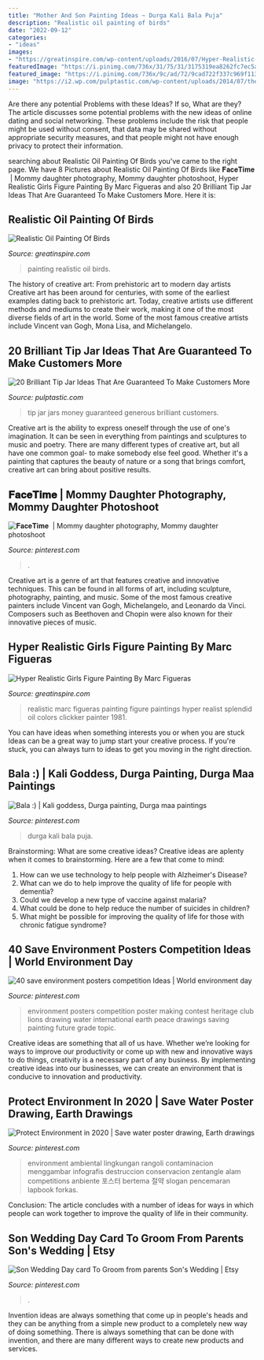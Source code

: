 ```yaml
---
title: "Mother And Son Painting Ideas ~ Durga Kali Bala Puja"
description: "Realistic oil painting of birds"
date: "2022-09-12"
categories:
- "ideas"
images:
- "https://greatinspire.com/wp-content/uploads/2016/07/Hyper-Realistic-Girls-Figure-Painting-By-Marc-Figueras-15.jpg"
featuredImage: "https://i.pinimg.com/736x/31/75/31/3175319ea8262fc7ec5a67ebc896565e.jpg"
featured_image: "https://i.pinimg.com/736x/9c/ad/72/9cad722f337c969f1139832efa8d8c21.jpg"
image: "https://i2.wp.com/pulptastic.com/wp-content/uploads/2014/07/these-tip-jars-will-definitely-get-money-21.jpg?resize=550%2C733"
---
```



Are there any potential Problems with these Ideas? If so, What are they?
The article discusses some potential problems with the new ideas of online dating and social networking. These problems include the risk that people might be used without consent, that data may be shared without appropriate security measures, and that people might not have enough privacy to protect their information.

	

		
searching about Realistic Oil Painting Of Birds you've came to the right page. We have 8 Pictures about Realistic Oil Painting Of Birds like 𝐅𝐚𝐜𝐞𝐓𝐢𝐦𝐞 ️ | Mommy daughter photography, Mommy daughter photoshoot, Hyper Realistic Girls Figure Painting By Marc Figueras and also 20 Brilliant Tip Jar Ideas That Are Guaranteed To Make Customers More. Here it is:
		
    
## Realistic Oil Painting Of Birds

<img loading=lazy src="https://greatinspire.com/wp-content/uploads/2016/07/Realistic-Oil-Painting-of-Birds-19.jpg" onerror="this.onerror=null;this.src='https://tse4.mm.bing.net/th?id=OIP.45ZPTIWzKiN1SfIfvEdSVgHaM-&amp;pid=15.1';" alt="Realistic Oil Painting Of Birds">

_Source: greatinspire.com_

>painting realistic oil birds. 

	

The history of creative art: From prehistoric art to modern day artists
Creative art has been around for centuries, with some of the earliest examples dating back to prehistoric art. Today, creative artists use different methods and mediums to create their work, making it one of the most diverse fields of art in the world. Some of the most famous creative artists include Vincent van Gogh, Mona Lisa, and Michelangelo.

    
## 20 Brilliant Tip Jar Ideas That Are Guaranteed To Make Customers More

<img loading=lazy src="https://i2.wp.com/pulptastic.com/wp-content/uploads/2014/07/these-tip-jars-will-definitely-get-money-21.jpg?resize=550%2C733" onerror="this.onerror=null;this.src='https://tse2.mm.bing.net/th?id=OIP.I7v0MfTiuPYWa6Odf9895AHaJ3&amp;pid=15.1';" alt="20 Brilliant Tip Jar Ideas That Are Guaranteed To Make Customers More">

_Source: pulptastic.com_

>tip jar jars money guaranteed generous brilliant customers. 

	

Creative art is the ability to express oneself through the use of one's imagination. It can be seen in everything from paintings and sculptures to music and poetry. There are many different types of creative art, but all have one common goal- to make somebody else feel good. Whether it's a painting that captures the beauty of nature or a song that brings comfort, creative art can bring about positive results.

    
## 𝐅𝐚𝐜𝐞𝐓𝐢𝐦𝐞 ️ | Mommy Daughter Photography, Mommy Daughter Photoshoot

<img loading=lazy src="https://i.pinimg.com/736x/31/75/31/3175319ea8262fc7ec5a67ebc896565e.jpg" onerror="this.onerror=null;this.src='https://tse3.mm.bing.net/th?id=OIP.Q5lNAkZLJu_6nvueSDwGZAHaKK&amp;pid=15.1';" alt="𝐅𝐚𝐜𝐞𝐓𝐢𝐦𝐞 ️ | Mommy daughter photography, Mommy daughter photoshoot">

_Source: pinterest.com_

>. 

	

Creative art is a genre of art that features creative and innovative techniques. This can be found in all forms of art, including sculpture, photography, painting, and music. Some of the most famous creative painters include Vincent van Gogh, Michelangelo, and Leonardo da Vinci. Composers such as Beethoven and Chopin were also known for their innovative pieces of music.

    
## Hyper Realistic Girls Figure Painting By Marc Figueras

<img loading=lazy src="https://greatinspire.com/wp-content/uploads/2016/07/Hyper-Realistic-Girls-Figure-Painting-By-Marc-Figueras-15.jpg" onerror="this.onerror=null;this.src='https://tse1.mm.bing.net/th?id=OIP.H1wwGAbYfGXJmXXAsBjKEQHaLd&amp;pid=15.1';" alt="Hyper Realistic Girls Figure Painting By Marc Figueras">

_Source: greatinspire.com_

>realistic marc figueras painting figure paintings hyper realist splendid oil colors clickker painter 1981. 

	

You can have ideas when something interests you or when you are stuck
Ideas can be a great way to jump start your creative process. If you're stuck, you can always turn to ideas to get you moving in the right direction.

    
## Bala :) | Kali Goddess, Durga Painting, Durga Maa Paintings

<img loading=lazy src="https://i.pinimg.com/736x/b2/12/da/b212da940369d95d18c7880650da23d1.jpg" onerror="this.onerror=null;this.src='https://tse2.mm.bing.net/th?id=OIP.ivj58a17Tc9k2HVsdA6fwgHaKO&amp;pid=15.1';" alt="Bala :) | Kali goddess, Durga painting, Durga maa paintings">

_Source: pinterest.com_

>durga kali bala puja. 

	

Brainstorming: What are some creative ideas?
Creative ideas are aplenty when it comes to brainstorming. Here are a few that come to mind: 
1. How can we use technology to help people with Alzheimer's Disease? 
2. What can we do to help improve the quality of life for people with dementia? 
3. Could we develop a new type of vaccine against malaria? 
4. What could be done to help reduce the number of suicides in children? 
5. What might be possible for improving the quality of life for those with chronic fatigue syndrome?

    
## 40 Save Environment Posters Competition Ideas | World Environment Day

<img loading=lazy src="https://i.pinimg.com/736x/79/c6/2e/79c62e62b95470b760fdd11e1df724f8.jpg" onerror="this.onerror=null;this.src='https://tse4.mm.bing.net/th?id=OIP.MUaNTCmjO-N6VCOyqsu8lQHaMS&amp;pid=15.1';" alt="40 save environment posters competition Ideas | World environment day">

_Source: pinterest.com_

>environment posters competition poster making contest heritage club lions drawing water international earth peace drawings saving painting future grade topic. 

	

Creative ideas are something that all of us have. Whether we’re looking for ways to improve our productivity or come up with new and innovative ways to do things, creativity is a necessary part of any business. By implementing creative ideas into our businesses, we can create an environment that is conducive to innovation and productivity.

    
## Protect Environment In 2020 | Save Water Poster Drawing, Earth Drawings

<img loading=lazy src="https://i.pinimg.com/736x/9c/ad/72/9cad722f337c969f1139832efa8d8c21.jpg" onerror="this.onerror=null;this.src='https://tse1.mm.bing.net/th?id=OIP.r3n0DBIFadULjeOjDkcIbQHaKP&amp;pid=15.1';" alt="Protect Environment in 2020 | Save water poster drawing, Earth drawings">

_Source: pinterest.com_

>environment ambiental lingkungan rangoli contaminacion menggambar infografis destruccion conservacion zentangle alam competitions anbiente 포스터 bertema 절약 slogan pencemaran lapbook forkas. 

	

Conclusion:
The article concludes with a number of ideas for ways in which people can work together to improve the quality of life in their community.

    
## Son Wedding Day Card To Groom From Parents Son&#039;s Wedding | Etsy

<img loading=lazy src="https://i.pinimg.com/736x/9d/13/1f/9d131f674c9865edb3a1c3cc5f0d336b.jpg" onerror="this.onerror=null;this.src='https://tse3.mm.bing.net/th?id=OIP.7jpqUh43iR2ow0a1ixEPywHaJ3&amp;pid=15.1';" alt="Son Wedding Day card To Groom from parents Son&#039;s Wedding | Etsy">

_Source: pinterest.com_

>. 

	

Invention ideas are always something that come up in people's heads and they can be anything from a simple new product to a completely new way of doing something. There is always something that can be done with invention, and there are many different ways to create new products and services.

